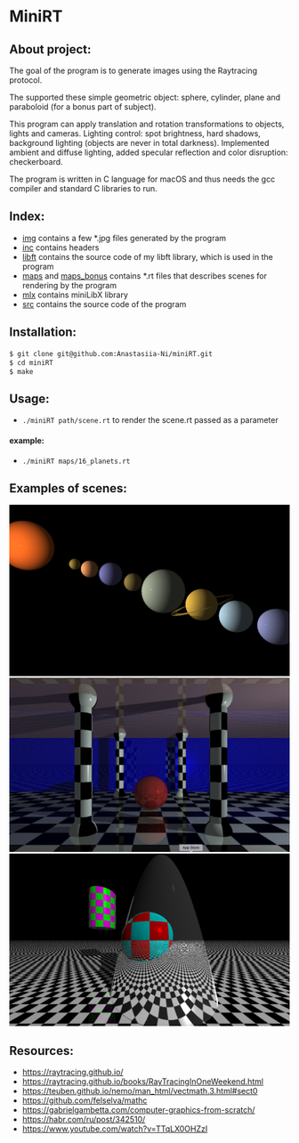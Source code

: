 # MiniRT

## About project: 
The goal of the program is to generate images using the Raytracing protocol. 

The supported these simple geometric object: sphere, cylinder, plane and paraboloid (for a bonus part of subject).

This program can apply translation and rotation transformations to objects, lights and cameras. Lighting control: spot brightness, hard shadows, background lighting (objects are never in total darkness). Implemented ambient and diffuse lighting, added specular reflection and color disruption: checkerboard.

The program is written in C language for macOS and thus needs the gcc compiler and standard C libraries to run.

## Index: 
- [img](https://github.com/Anastasiia-Ni/miniRT/tree/master/img) contains a few *.jpg files generated by the program
- [inc](https://github.com/Anastasiia-Ni/miniRT/tree/master/inc) contains headers 
- [libft](https://github.com/Anastasiia-Ni/miniRT/tree/master/libft) contains the source code of my libft library, which is used in the program
- [maps](https://github.com/Anastasiia-Ni/miniRT/tree/master/maps) and [maps_bonus](https://github.com/Anastasiia-Ni/miniRT/tree/master/maps_bonus) contains *.rt files that describes scenes for rendering by the program
- [mlx](https://github.com/Anastasiia-Ni/miniRT/tree/master/mlx) contains miniLibX library
- [src](https://github.com/Anastasiia-Ni/miniRT/tree/master/src) contains the source code of the program

## Installation:
```
$ git clone git@github.com:Anastasiia-Ni/miniRT.git
$ cd miniRT
$ make
```

## Usage:

- `./miniRT path/scene.rt`    to render the scene.rt passed as a parameter

#### example:
- `./miniRT maps/16_planets.rt`

## Examples of scenes:
![](https://github.com/Anastasiia-Ni/miniRT/blob/master/img/Planets.jpg)
![](https://github.com/Anastasiia-Ni/miniRT/blob/master/img/ChessRoom.jpg)
![](https://github.com/Anastasiia-Ni/miniRT/blob/master/img/MirrorParaboloid.jpg)

## Resources:
- https://raytracing.github.io/
- https://raytracing.github.io/books/RayTracingInOneWeekend.html
- https://teuben.github.io/nemo/man_html/vectmath.3.html#sect0
- https://github.com/felselva/mathc
- https://gabrielgambetta.com/computer-graphics-from-scratch/
- https://habr.com/ru/post/342510/ 
- https://www.youtube.com/watch?v=TTqLX0OHZzI

